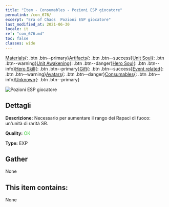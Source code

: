 ```yaml
---
title: "Item - Consumables - Pozioni ESP giocatore"
permalink: /con_676/
excerpt: "Era of Chaos  Pozioni ESP giocatore"
last_modified_at: 2021-06-30
locale: it
ref: "con_676.md"
toc: false
classes: wide
---
```

 [Materials](/ItemsIT/){: .btn .btn--primary}[Artifacts](/ItemsIT/Artifacts/){: .btn .btn--success}[Unit Soul](/ItemsIT/UnitSoul/){: .btn .btn--warning}[Unit Awakening](/ItemsIT/UnitAwakening/){: .btn .btn--danger}[Hero Soul](/ItemsIT/HeroSoul/){: .btn .btn--info}[Hero Skill](/ItemsIT/HeroSkill/){: .btn .btn--primary}[Gift](/ItemsIT/Gift/){: .btn .btn--success}[Event related](/ItemsIT/Events/){: .btn .btn--warning}[Avatars](/ItemsIT/Avatars/){: .btn .btn--danger}[Consumables](/ItemsIT/Consumables/){: .btn .btn--info}[Unknown](/ItemsIT/Unknown/){: .btn .btn--primary}

 ![Pozioni ESP giocatore](/images/t/i_501.png)

## Dettagli
 **Descrizione:** Necessario per aumentare il rango dei Rapaci di fuoco: un'unità di rarità SR.

 **Quality:** <span style="color: #32CD32">OK</span>

 **Type:** EXP

## Gather

  None

## This item contains:

  None

